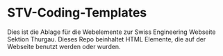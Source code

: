# STV-Coding-Templates
Dies ist die Ablage für die Webelemente zur Swiss Engineering Webseite Sektion Thurgau. Dieses Repo beinhaltet HTML Elemente, die auf der Webseite benutzt werden oder wurden.
